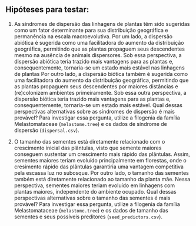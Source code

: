 ## Hipóteses para testar:

1) As síndromes de dispersão das linhagens de plantas têm sido sugeridas como um fator determinante para sua distribuição geográfica e permanência na escala macroevolutiva. Por um lado, a dispersão abiótica é sugerida como uma facilitadora do aumento da distribuição geográfica, permitindo que as plantas propaguem seus descendentes mesmo na ausência de animais dispersores. Sob essa perspectiva, a dispersão abiótica teria trazido mais vantagens para as plantas e, consequentemente, tornaria-se um estado mais estável nas linhagens de plantas Por outro lado, a dispersão biótica também é sugerida como uma facilitadora do aumento da distribuição geográfica, permitindo que as plantas propaguem seus descendentes por maiores distâncias e (re)colonizem ambientes primeiramente. Sob essa outra perspectiva, a dispersão biótica teria trazido mais vantagens para as plantas e, consequentemente, tornaria-se um estado mais estável. Qual dessas perspectivas alternativas sobre as síndromes de dispersão é mais provável? Para investigar essa pergunta, utilize a filogenia da família Melastomataceae (`melastome.tree`) e os dados de síndrome de dispersão (`dispersal.csv`).

2) O tamanho das sementes está diretamente relacionado com o crescimento inicial das plântulas, visto que semente maiores conseguem sustentar um crescimento mais rápido das plântulas. Assim, sementes maiores teriam evoluído principalmente em florestas, onde o cresimento rápido das plântulas garantiria uma vantagem competitiva pela escassa luz no subosque. Por outro lado, o tamanho das sementes também está diretamente relacionado ao tamanho da planta mãe. Nessa perspectiva, sementes maiores teriam evoluído em linhagens com plantas maiores, independente do ambiente ocupado. Qual dessas perspectivas alternativas sobre o tamanho das sementes é mais provável? Para investigar essa pergunta, utilize a filogenia da família Melastomataceae (`melastome.tree`) e os dados de tamanho das sementes e seus possíveis preditores (`seed_predictors.csv`).

